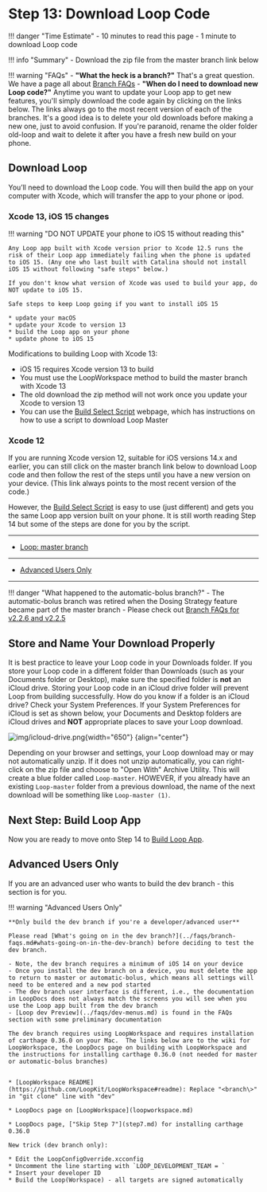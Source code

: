 # Step 13: Download Loop Code

!!! danger "Time Estimate"
    - 10 minutes to read this page
    - 1 minute to download Loop code

!!! info "Summary"
    - Download the zip file from the master branch link below

!!! warning "FAQs"
    - **"What the heck is a branch?"** That's a great question. We have a page all about [Branch FAQs](../faqs/branch-faqs.md)
    - **"When do I need to download new Loop code?"** Anytime you want to update your Loop app to get new features, you'll simply download the code again by clicking on the links below. The links always go to the most recent version of each of the branches. It's a good idea is to delete your old downloads before making a new one, just to avoid confusion. If you're paranoid, rename the older folder old-loop and wait to delete it after you have a fresh new build on your phone.

## Download Loop

You’ll need to download the Loop code. You will then build the app on your computer with Xcode, which will transfer the app to your phone or ipod.

### Xcode 13, iOS 15 changes

!!! warning "DO NOT UPDATE your phone to iOS 15 without reading this"

    Any Loop app built with Xcode version prior to Xcode 12.5 runs the risk of their Loop app immediately failing when the phone is updated to iOS 15. (Any one who last built with Catalina should not install iOS 15 without following "safe steps" below.)

    If you don't know what version of Xcode was used to build your app, do NOT update to iOS 15.

    Safe steps to keep Loop going if you want to install iOS 15

    * update your macOS
    * update your Xcode to version 13
    * build the Loop app on your phone
    * update phone to iOS 15

Modifications to building Loop with Xcode 13:

* iOS 15 requires Xcode version 13 to build
* You must use the LoopWorkspace method to build the master branch with Xcode 13
* The old download the zip method will not work once you update your Xcode to version 13
* You can use the [Build Select Script](https://www.loopandlearn.org/build-select/) webpage, which has instructions on how to use a script to download Loop Master

### Xcode 12

If you are running Xcode version 12, suitable for iOS versions 14.x and earlier, you can still click on the master branch link below to download Loop code and then follow the rest of the steps until you have a new version on your device. (This link always points to the most recent version of the code.)

However, the [Build Select Script](https://www.loopandlearn.org/build-select/) is easy to use (just different) and gets you the same Loop app version built on your phone. It is still worth reading Step 14 but some of the steps are done for you by the script.

---

- [Loop: master branch](https://github.com/LoopKit/Loop/archive/master.zip)

---

- [Advanced Users Only](#advanced-users-only)

---

!!! danger "What happened to the automatic-bolus branch?"
    - The automatic-bolus branch was retired when the Dosing Strategy feature became part of the master branch
    - Please check out [Branch FAQs for v2.2.6 and v2.2.5](../faqs/branch-faqs.md#loop-v226)


## Store and Name Your Download Properly

It is best practice to leave your Loop code in your Downloads folder. If you store your Loop code in a different folder than Downloads (such as your Documents folder or Desktop), make sure the specified folder is **not** an iCloud drive. Storing your Loop code in an iCloud drive folder will prevent Loop from building successfully.  How do you know if a folder is an iCloud drive? Check your System Preferences. If your System Preferences for iCloud is set as shown below, your Documents and Desktop folders are iCloud drives and **NOT** appropriate places to save your Loop download.

![img/icloud-drive.png](img/icloud-drive.png){width="650"}
{align="center"}

Depending on your browser and settings, your Loop download may or may not automatically unzip. If it does not unzip automatically, you can right-click on the zip file and choose to "Open With" Archive Utility. This will create a blue folder called `Loop-master`.  HOWEVER, if you already have an existing `Loop-master` folder from a previous download, the name of the next download will be something like `Loop-master (1)`.

## Next Step: Build Loop App

Now you are ready to move onto Step 14 to [Build Loop App](step14.md).

## Advanced Users Only

If you are an advanced user who wants to build the dev branch - this section is for you.

!!! warning "Advanced Users Only"

    **Only build the dev branch if you're a developer/advanced user**

    Please read [What's going on in the dev branch?](../faqs/branch-faqs.md#whats-going-on-in-the-dev-branch) before deciding to test the dev branch.

    - Note, the dev branch requires a minimum of iOS 14 on your device
    - Once you install the dev branch on a device, you must delete the app to return to master or automatic-bolus, which means all settings will need to be entered and a new pod started
    - The dev branch user interface is different, i.e., the documentation in LoopDocs does not always match the screens you will see when you use the Loop app built from the dev branch
    - [Loop dev Preview](../faqs/dev-menus.md) is found in the FAQs section with some preliminary documentation

    The dev branch requires using LoopWorkspace and requires installation of carthage 0.36.0 on your Mac.  The links below are to the wiki for LoopWorkspace, the LoopDocs page on building with LoopWorkspace and the instructions for installing carthage 0.36.0 (not needed for master or automatic-bolus branches)  


    * [LoopWorkspace README](https://github.com/LoopKit/LoopWorkspace#readme): Replace "<branch\>" in "git clone" line with "dev"

    * LoopDocs page on [LoopWorkspace](loopworkspace.md)

    * LoopDocs page, ["Skip Step 7"](step7.md) for installing carthage 0.36.0

    New trick (dev branch only):

    * Edit the LoopConfigOverride.xcconfig
    * Uncomment the line starting with `LOOP_DEVELOPMENT_TEAM = `
    * Insert your developer ID
    * Build the Loop(Workspace) - all targets are signed automatically
